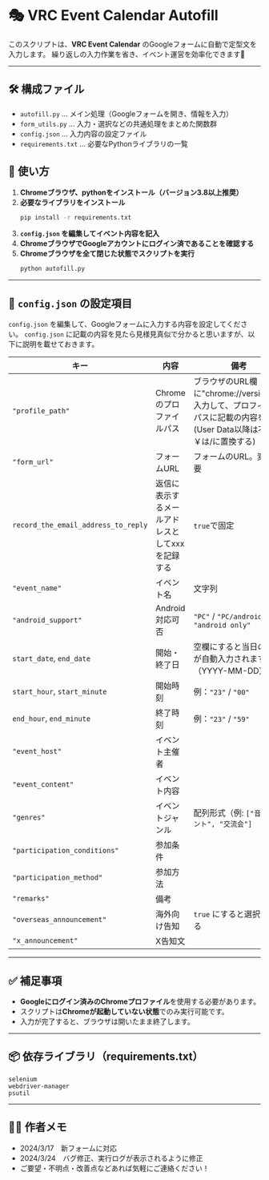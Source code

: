 # 🎭 VRC Event Calendar Autofill

このスクリプトは、**VRC Event Calendar** のGoogleフォームに自動で定型文を入力します。
繰り返しの入力作業を省き、イベント運営を効率化できます🚀

---

## 🛠 構成ファイル

- `autofill.py` … メイン処理（Googleフォームを開き、情報を入力）
- `form_utils.py` … 入力・選択などの共通処理をまとめた関数群
- `config.json` … 入力内容の設定ファイル
- `requirements.txt` … 必要なPythonライブラリの一覧

## 📌 使い方
1. **Chromeブラウザ、pythonをインストール（バージョン3.8以上推奨）**
2. **必要なライブラリをインストール**
   ```bash
   pip install -r requirements.txt
   ```
3. **`config.json` を編集してイベント内容を記入**
4. **ChromeブラウザでGoogleアカウントにログイン済であることを確認する**
5. **Chromeブラウザを全て閉じた状態でスクリプトを実行**
   ```bash
   python autofill.py
   ```


---

## 📝 `config.json` の設定項目

`config.json` を編集して、Googleフォームに入力する内容を設定してください。
`config.json` に記載の内容を見たら見様見真似で分かると思いますが、以下に説明を載せておきます。

| **キー** | **内容** | **備考** |
|---------|---------|---------|
| `"profile_path"` | Chromeのプロファイルパス | ブラウザのURL欄に"chrome://version/"と入力して、プロフィールパスに記載の内容を入力(User Data以降は不要。￥は/に置換する) |
| `"form_url"` | フォームURL | フォームのURL。変更不要 |
| `record_the_email_address_to_reply` | 返信に表示するメールアドレスとしてxxxを記録する | `true`で固定 |
| `"event_name"` | イベント名 | 文字列 |
| `"android_support"` | Android対応可否 | `"PC"` / `"PC/android"` / `"android only"` |
| `start_date`, `end_date` | 開始・終了日 | 空欄にすると当日の日付が自動入力されます（YYYY-MM-DD） |
| `start_hour`, `start_minute` | 開始時刻 | 例：`"23"` / `"00"` |
| `end_hour`, `end_minute` | 終了時刻 | 例：`"23"` / `"59"` |
| `"event_host"` | イベント主催者 | |
| `"event_content"` | イベント内容 | |
| `"genres"` | イベントジャンル | 配列形式（例: `["音楽イベント", "交流会"]` |
| `"participation_conditions"` | 参加条件 | |
| `"participation_method"` | 参加方法 | |
| `"remarks"` | 備考 | |
| `"overseas_announcement"` | 海外向け告知 | `true` にすると選択される |
| `"x_announcement"` | X告知文 | |

---

## ✅ 補足事項

- **Googleにログイン済みのChromeプロファイル**を使用する必要があります。
- スクリプトは**Chromeが起動していない状態**でのみ実行可能です。
- 入力が完了すると、ブラウザは開いたまま終了します。

---

## 📦 依存ライブラリ（requirements.txt）

```
selenium
webdriver-manager
psutil
```

---

## 🧑‍💻 作者メモ

- 2024/3/17　新フォームに対応
- 2024/3/24　バグ修正、実行ログが表示されるように修正
- ご要望・不明点・改善点などあれば気軽にご連絡ください！